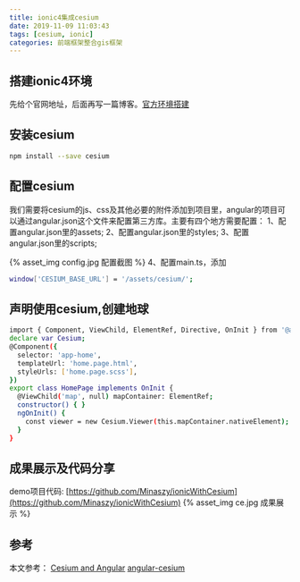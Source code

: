 ```yaml
---
title: ionic4集成cesium
date: 2019-11-09 11:03:43
tags: [cesium, ionic]
categories: 前端框架整合gis框架
---
```


## 搭建ionic4环境
先给个官网地址，后面再写一篇博客。[官方环境搭建](https://ionicframework.com/docs/installation/environment)

## 安装cesium
```bash
npm install --save cesium
```

## 配置cesium
<!--more-->
我们需要将cesium的js、css及其他必要的附件添加到项目里，angular的项目可以通过angular.json这个文件来配置第三方库。主要有四个地方需要配置：
1、配置angular.json里的assets;
2、配置angular.json里的styles;
3、配置angular.json里的scripts;

{% asset_img config.jpg 配置截图 %}
4、配置main.ts，添加 
```bash
window['CESIUM_BASE_URL'] = '/assets/cesium/';
```

## 声明使用cesium,创建地球
```bash
import { Component, ViewChild, ElementRef, Directive, OnInit } from '@angular/core';
declare var Cesium;
@Component({
  selector: 'app-home',
  templateUrl: 'home.page.html',
  styleUrls: ['home.page.scss'],
})
export class HomePage implements OnInit {
  @ViewChild('map', null) mapContainer: ElementRef;
  constructor() { }
  ngOnInit() {
    const viewer = new Cesium.Viewer(this.mapContainer.nativeElement);
  }
}
```

## 成果展示及代码分享
demo项目代码: [https://github.com/Minaszy/ionicWithCesium](https://github.com/Minaszy/ionicWithCesium)
{% asset_img ce.jpg 成果展示 %}

## 参考
本文参考：
[Cesium and Angular](https://cesium.com/blog/2018/03/12/cesium-and-angular/)
[angular-cesium](https://www.npmjs.com/package/angular-cesium)